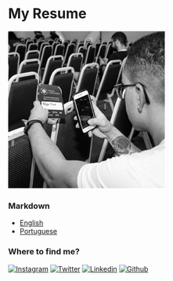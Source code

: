 # My Resume #

[![Banner](assets/profile.jpeg)](http://felipetrova.github.io/)

### Markdown ###
* [English](https://github.com/felipetrova/cv/blob/master/dist/cv/felipetrova-en.md)
* [Portuguese](https://github.com/felipetrova/cv/blob/master/dist/cv/felipetrova.md)

### Where to find me? ###
[![Instagram](https://icongr.am/material/instagram.svg)](https://www.instagram.com/felipetrova/)
[![Twitter](https://icongr.am/material/twitter.svg)](https://twitter.com/felipetrova)
[![Linkedin](https://icongr.am/material/linkedin.svg)](https://www.linkedin.com/in/felipetrova/)
[![Github](https://icongr.am/material/github.svg)](https://github.com/felipetrova)